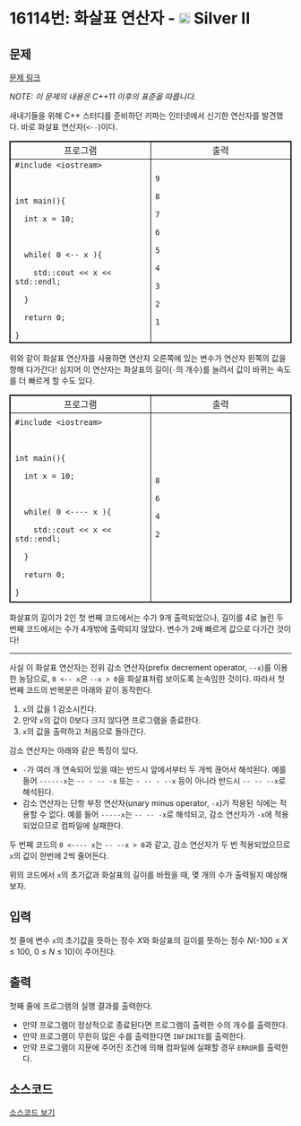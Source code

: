# 16114번: 화살표 연산자 - <img src="https://static.solved.ac/tier_small/9.svg" style="height:20px" /> Silver II

<!-- performance -->

<!-- 문제 제출 후 깃허브에 푸시를 했을 때 제출한 코드의 성능이 입력될 공간입니다.-->

<!-- end -->

## 문제

[문제 링크](https://boj.kr/16114)


<p><em>NOTE: 이 문제의 내용은 C++11 이후의 표준을 따릅니다.</em></p>

<p>새내기들을 위해 C++ 스터디를 준비하던 키파는 인터넷에서 신기한 연산자를 발견했다. 바로 화살표 연산자(<code>&lt;--</code>)이다.</p>

<table border="1" bordercolor="black" cellpadding="0" cellspacing="0" class="table table-bordered">
<thead>
<tr>
<td style="text-align:center; width:40%;">프로그램</td>
<td style="text-align:center; width:40%;">출력</td>
</tr>
</thead>
<tbody>
<tr>
<td style="padding-left: 8px;"><code style="padding: 0px;">#include &lt;iostream&gt;<br>
<br>
int main(){<br>
&nbsp; int x = 10;<br>
<br>
&nbsp; while( 0 &lt;-- x ){<br>
&nbsp; &nbsp; std::cout &lt;&lt; x &lt;&lt; std::endl;<br>
&nbsp; }<br>
&nbsp; return 0;<br>
}</code></td>
<td style="padding-left: 8px; vertical-align: middle;"><code style="padding: 0px;">9<br>
8<br>
7<br>
6<br>
5<br>
4<br>
3<br>
2<br>
1</code></td>
</tr>
</tbody>
</table>

<p>위와 같이 화살표 연산자를 사용하면 연산자 오른쪽에 있는 변수가 연산자 왼쪽의 값을 향해 다가간다! 심지어 이 연산자는 화살표의 길이(<code>-</code>의 개수)를 늘려서 값이 바뀌는 속도를 더 빠르게 할 수도 있다.</p>

<table border="1" bordercolor="black" cellpadding="0" cellspacing="0" class="table table-bordered">
<thead>
<tr>
<td style="text-align:center; width:40%;">프로그램</td>
<td style="text-align:center; width:40%;">출력</td>
</tr>
</thead>
<tbody>
<tr>
<td style="padding: 8px;"><code style="padding: 0px;">#include &lt;iostream&gt;<br>
<br>
int main(){<br>
&nbsp; int x = 10;<br>
<br>
&nbsp; while( 0 &lt;---- x ){<br>
&nbsp; &nbsp; std::cout &lt;&lt; x &lt;&lt; std::endl;<br>
&nbsp; }<br>
&nbsp; return 0;<br>
}</code></td>
<td style="padding: 8px; vertical-align: middle;"><code style="padding: 0px;">8<br>
6<br>
4<br>
2</code></td>
</tr>
</tbody>
</table>

<p>화살표의 길이가 2인 첫 번째 코드에서는 수가 9개 출력되었으나, 길이를 4로 늘린 두 번째 코드에서는 수가 4개밖에 출력되지 않았다. 변수가 2배 빠르게 값으로 다가간 것이다!</p>

<hr>
<p>사실 이 화살표 연산자는 전위 감소 연산자(prefix decrement operator, <code>--x</code>)를 이용한 농담으로, <code>0 &lt;-- x</code>은 <code>--x &gt; 0</code>을 화살표처럼 보이도록 눈속임한 것이다. 따라서 첫 번째 코드의 반복문은 아래와 같이 동작한다.</p>

<ol>
<li><code>x</code>의 값을 1 감소시킨다.</li>
<li>만약 <code>x</code>의 값이 0보다 크지 않다면 프로그램을 종료한다.</li>
<li><code>x</code>의 값을 출력하고 처음으로 돌아간다.</li>
</ol>

<p>감소 연산자는 아래와 같은 특징이 있다.</p>

<ul>
<li><code>-</code>가 여러 개 연속되어 있을 때는 반드시 앞에서부터 두 개씩 끊어서 해석된다. 예를 들어 <code>------x</code>는 <code>-- - -- -x</code> 또는 <code>- -- - --x</code> 등이 아니라 반드시 <code>-- -- --x</code>로 해석된다.</li>
<li>감소 연산자는 단항 부정 연산자(unary minus operator, <code>-x</code>)가 적용된 식에는 적용할 수 없다. 예를 들어 <code>-----x</code>는 <code>-- -- -x</code>로 해석되고, 감소 연산자가 <code>-x</code>에 적용되었으므로 컴파일에 실패한다.</li>
</ul>

<p>두 번째 코드의 <code>0 &lt;---- x</code>는 <code>-- --x &gt; 0</code>과 같고, 감소 연산자가 두 번 적용되었으므로 <code>x</code>의 값이 한번에 2씩 줄어든다.</p>

<p>위의 코드에서 <code>x</code>의 초기값과 화살표의 길이를 바꿨을 때, 몇 개의 수가 출력될지 예상해 보자.</p>



## 입력


<p>첫 줄에 변수 <code>x</code>의 초기값을 뜻하는 정수 <em>X</em>와 화살표의 길이를 뜻하는 정수 <em>N</em>(-100 ≤ <em>X</em> ≤ 100, 0 ≤ <em>N</em> ≤ 10)이 주어진다.</p>



## 출력


<p>첫째 줄에 프로그램의 실행 결과를 출력한다.</p>

<ul>
<li>만약 프로그램이 정상적으로 종료된다면 프로그램이 출력한 수의 개수를 출력한다.</li>
<li>만약 프로그램이 무한히 많은 수를 출력한다면 <code>INFINITE</code>를 출력한다.</li>
<li>만약 프로그램이 지문에 주어진 조건에 의해 컴파일에 실패할 경우 <code>ERROR</code>를 출력한다.&nbsp;</li>
</ul>



## 소스코드

[소스코드 보기](화살표%20연산자.cpp)